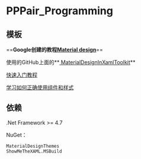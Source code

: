 # PPPair_Programming







## 模板

==**Google创建的教程[Material design](https://material.io/design/introduction)**==

使用的GitHub上面的**[ MaterialDesignInXamlToolkit](https://github.com/MaterialDesignInXAML/MaterialDesignInXamlToolkit)**

[快速入门教程](https://github.com/MaterialDesignInXAML/MaterialDesignInXamlToolkit/wiki/Super-Quick-Start)

[学习如何正确使用组件和样式]()



## 依赖

.Net Framework >= 4.7

NuGet：

```
MaterialDesignThemes
ShowMeTheXAML.MSBuild
```

